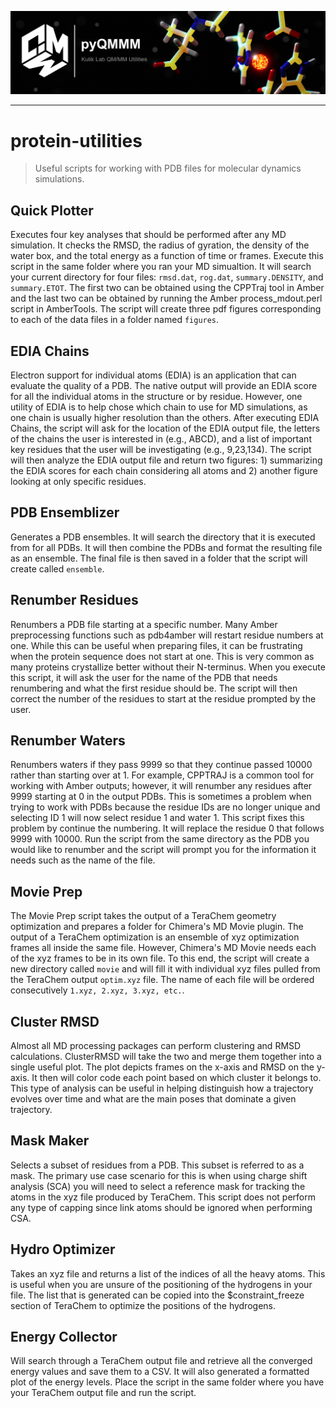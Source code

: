 ![Graphical Summary of README](docs/images/header.jpg)

---

# protein-utilities
>Useful scripts for working with PDB files for molecular dynamics simulations.

## Quick Plotter
Executes four key analyses that should be performed after any MD simulation. It checks the RMSD, the radius of gyration, the density of the water box, and the total energy as a function of time or frames. Execute this script in the same folder where you ran your MD simualtion. It will search your current directory for four files: ```rmsd.dat```, ```rog.dat```, ```summary.DENSITY```, and ```summary.ETOT```. The first two can be obtained using the CPPTraj tool in Amber and the last two can be obtained by running the Amber process_mdout.perl script in AmberTools. The script will create three pdf figures corresponding to each of the data files in a folder named ```figures```.

## EDIA Chains
Electron support for individual atoms (EDIA) is an application that can evaluate the quality of a PDB. The native output will provide an EDIA score for all the individual atoms in the structure or by residue. However, one utility of EDIA is to help chose which chain to use for MD simulations, as one chain is usually higher resolution than the others. After executing EDIA Chains, the script will ask for the location of the EDIA output file, the letters of the chains the user is interested in (e.g., ABCD), and a list of important key residues that the user will be investigating (e.g., 9,23,134). The script will then analyze the EDIA output file and return two figures: 1) summarizing the EDIA scores for each chain considering all atoms and 2) another figure looking at only specific residues. 

## PDB Ensemblizer
Generates a PDB ensembles. It will search the directory that it is executed from for all PDBs. It will then combine the PDBs and format the resulting file as an ensemble. The final file is then saved in a folder that the script will create called ```ensemble```.

## Renumber Residues
Renumbers a PDB file starting at a specific number. Many Amber preprocessing functions such as pdb4amber will restart residue numbers at one. While this can be useful when preparing files, it can be frustrating when the protein sequence does not start at one. This is very common as many proteins crystallize better without their N-terminus. When you execute this script, it will ask the user for the name of the PDB that needs renumbering and what the first residue should be. The script will then correct the number of the residues to start at the residue prompted by the user.

## Renumber Waters
Renumbers waters if they pass 9999 so that they continue passed 10000 rather than starting over at 1. For example, CPPTRAJ is a common tool for working with Amber outputs; however, it will renumber any residues after 9999 starting at 0 in the output PDBs. This is sometimes a problem when trying to work with PDBs because the residue IDs are no longer unique and selecting ID 1 will now select residue 1 and water 1. This script fixes this problem by continue the numbering. It will replace the residue 0 that follows 9999 with 10000. Run the script from the same directory as the PDB you would like to renumber and the script will prompt you for the information it needs such as the name of the file.

## Movie Prep
The Movie Prep script takes the output of a TeraChem geometry optimization and prepares a folder for Chimera's MD Movie plugin. The output of a TeraChem optimization is an ensemble of xyz optimization frames all inside the same file. However, Chimera's MD Movie needs each of the xyz frames to be in its own file. To this end, the script will create a new directory called ```movie``` and will fill it with individual xyz files pulled from the TeraChem output ```optim.xyz``` file. The name of each file will be ordered consecutively ```1.xyz, 2.xyz, 3.xyz, etc.```.

## Cluster RMSD
Almost all MD processing packages can perform clustering and RMSD calculations. ClusterRMSD will take the two and merge them together into a single useful plot. The plot depicts frames on the x-axis and RMSD on the y-axis. It then will color code each point based on which cluster it belongs to. This type of analysis can be useful in helping distinguish how a trajectory evolves over time and what are the main poses that dominate a given trajectory.

## Mask Maker
Selects a subset of residues from a PDB. This subset is referred to as a mask. The primary use case scenario for this is when using charge shift analysis (SCA) you will need to select a reference mask for tracking the atoms in the xyz file produced by TeraChem. This script does not perform any type of capping since link atoms should be ignored when performing CSA.

## Hydro Optimizer
Takes an xyz file and returns a list of the indices of all the heavy atoms. This is useful when you are unsure of the positioning of the hydrogens in your file. The list that is generated can be copied into the $constraint_freeze section of TeraChem to optimize the positions of the hydrogens.

## Energy Collector
Will search through a TeraChem output file and retrieve all the converged energy values and save them to a CSV. It will also generated a formatted plot of the energy levels. Place the script in the same folder where you have your TeraChem output file and run the script.
